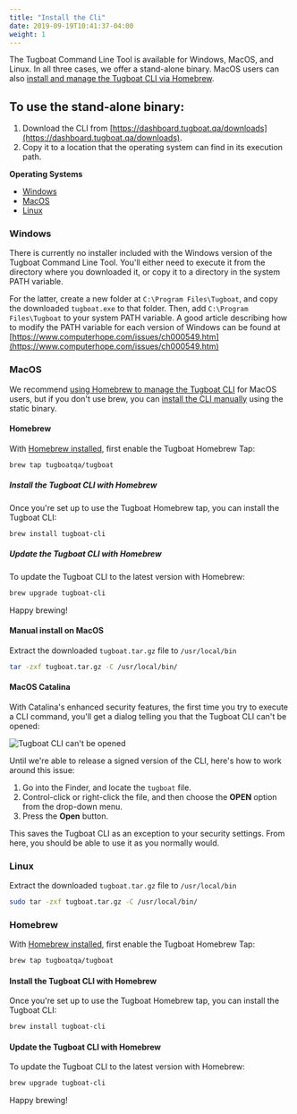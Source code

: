 ```yaml
---
title: "Install the Cli"
date: 2019-09-19T10:41:37-04:00
weight: 1
---
```


The Tugboat Command Line Tool is available for Windows, MacOS, and Linux. In all three cases, we offer a stand-alone
binary. MacOS users can also [install and manage the Tugboat CLI via Homebrew](#homebrew).

## To use the stand-alone binary:

1. Download the CLI from [https://dashboard.tugboat.qa/downloads](https://dashboard.tugboat.qa/downloads).
2. Copy it to a location that the operating system can find in its execution path.

**Operating Systems**

- [Windows](#windows)
- [MacOS](#macos)
- [Linux](#linux)

### Windows

There is currently no installer included with the Windows version of the Tugboat Command Line Tool. You'll either need
to execute it from the directory where you downloaded it, or copy it to a directory in the system PATH variable.

For the latter, create a new folder at `C:\Program Files\Tugboat`, and copy the downloaded `tugboat.exe` to that folder.
Then, add `C:\Program Files\Tugboat` to your system PATH variable. A good article describing how to modify the PATH
variable for each version of Windows can be found at
[https://www.computerhope.com/issues/ch000549.htm](https://www.computerhope.com/issues/ch000549.htm)

### MacOS

We recommend [using Homebrew to manage the Tugboat CLI](#homebrew) for MacOS users, but if you don't use brew, you can
[install the CLI manually](#manual-install-on-macos) using the static binary.

#### Homebrew

With [Homebrew installed](https://brew.sh/), first enable the Tugboat Homebrew Tap:

```sh
brew tap tugboatqa/tugboat
```

##### Install the Tugboat CLI with Homebrew

Once you're set up to use the Tugboat Homebrew tap, you can install the Tugboat CLI:

```sh
brew install tugboat-cli
```

##### Update the Tugboat CLI with Homebrew

To update the Tugboat CLI to the latest version with Homebrew:

```sh
brew upgrade tugboat-cli
```

Happy brewing!

#### Manual install on MacOS

Extract the downloaded `tugboat.tar.gz` file to `/usr/local/bin`

```sh
tar -zxf tugboat.tar.gz -C /usr/local/bin/
```

#### MacOS Catalina

With Catalina's enhanced security features, the first time you try to execute a CLI command, you'll get a dialog telling
you that the Tugboat CLI can't be opened:

![Tugboat CLI can't be opened](../../_images/tugboat-cli-cant-be-opened.png)

Until we're able to release a signed version of the CLI, here's how to work around this issue:

1. Go into the Finder, and locate the `tugboat` file.
2. Control-click or right-click the file, and then choose the **OPEN** option from the drop-down menu.
3. Press the **Open** button.

This saves the Tugboat CLI as an exception to your security settings. From here, you should be able to use it as you
normally would.

### Linux

Extract the downloaded `tugboat.tar.gz` file to `/usr/local/bin`

```sh
sudo tar -zxf tugboat.tar.gz -C /usr/local/bin/
```

### Homebrew

With [Homebrew installed](https://brew.sh/), first enable the Tugboat Homebrew Tap:

```sh
brew tap tugboatqa/tugboat
```

#### Install the Tugboat CLI with Homebrew

Once you're set up to use the Tugboat Homebrew tap, you can install the Tugboat CLI:

```sh
brew install tugboat-cli
```

#### Update the Tugboat CLI with Homebrew

To update the Tugboat CLI to the latest version with Homebrew:

```sh
brew upgrade tugboat-cli
```

Happy brewing!
